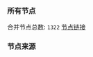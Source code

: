 ### 所有节点
合并节点总数: `1322`
[节点链接](https://raw.githubusercontent.com/rzhy1/11/master/sub/sub_merge_base64.txt)

### 节点来源